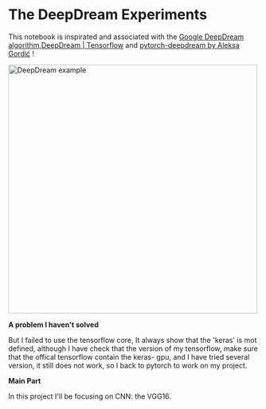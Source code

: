# The DeepDream Experiments 

This notebook is inspirated and associated with the [Google DeepDream algorithm](https://ai.googleblog.com/2015/06/inceptionism-going-deeper-into-neural.html),[DeepDream | Tensorflow](https://www.tensorflow.org/tutorials/generative/deepdream?hl=zh-cn) and [pytorch-deepdream by Aleksa Gordić](https://github.com/gordicaleksa/pytorch-deepdream/blob/master/deepdream.py) !

<img src="data\out-images\VGG16_EXPERIMENTAL_IMAGENET" alt="DeepDream example" align="center" style="width: 500px;"/> <br/>

**A problem I haven't solved**

But I failed to use the tensorflow core, It always show that the 'keras' is mot defined, although I have check that the version of my tensorflow, make sure that the offical tensorflow contain the keras- gpu, and I have tried several version, it still does not work, so I back to pytorch to work on my project.


**Main Part**

In this project I'll be focusing on CNN: the VGG16.
